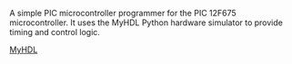 A simple PIC microcontroller programmer for the PIC 12F675 microcontroller.  It uses the MyHDL Python hardware simulator to provide timing and control logic.

[MyHDL](http://www.myhdl.org/doku.php)